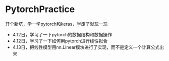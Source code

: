 # PytorchPractice
开个新坑，学一学pytorch和keras，学废了就玩一玩
* 4.12日，学习了一下pytorch的数据结构和数据操作
* 4.12日，学习了一下如何用pytorch进行线性拟合
* 4.13日，把线性模型用nn.Linear模块进行了实现，而不是定义一个计算公式出来

